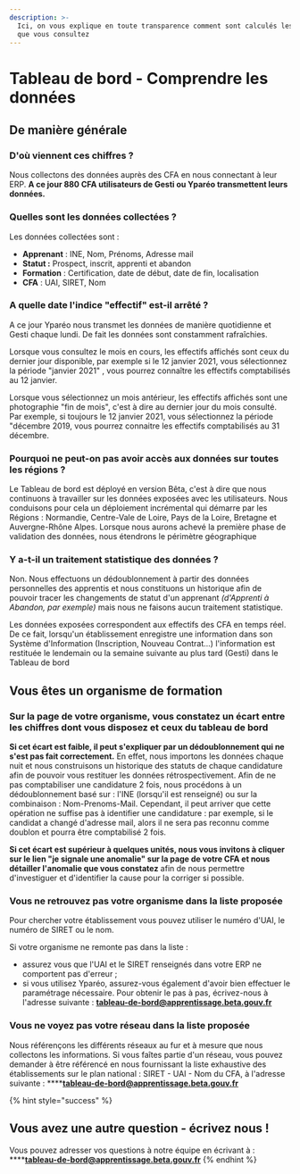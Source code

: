 ```yaml
---
description: >-
  Ici, on vous explique en toute transparence comment sont calculés les chiffres
  que vous consultez
---
```


# Tableau de bord - Comprendre les données

## De manière générale

### D'où viennent ces chiffres ?

Nous collectons des données auprès des CFA en nous connectant à leur ERP. **A ce jour 880 CFA utilisateurs de Gesti ou Yparéo transmettent leurs données.**

### Quelles sont les données collectées ?

Les données collectées sont : 

* **Apprenant** : INE, Nom, Prénoms, Adresse mail
* **Statut :** Prospect, inscrit, apprenti et abandon 
* **Formation**  : Certification, date de début, date de fin, localisation
* **CFA** : UAI, SIRET, Nom

### A quelle date l'indice "effectif" est-il arrêté ?

A ce jour Yparéo nous transmet les données de manière quotidienne et Gesti chaque lundi. De fait les données sont constamment rafraîchies.

Lorsque vous consultez le mois en cours, les effectifs affichés sont ceux du dernier jour disponible, par exemple si le 12 janvier 2021, vous sélectionnez la période "janvier 2021" , vous pourrez connaître les effectifs comptabilisés au 12 janvier.

Lorsque vous sélectionnez un mois antérieur, les effectifs affichés sont une photographie "fin de mois", c'est à dire au dernier jour du mois consulté. Par exemple, si toujours le 12 janvier 2021, vous sélectionnez la période "décembre 2019, vous pourrez connaitre les effectifs comptabilisés au 31 décembre.

### Pourquoi ne peut-on pas avoir accès aux données sur toutes les régions ?

Le Tableau de bord est déployé en version Bêta, c'est à dire que nous continuons à travailler sur les données exposées avec les utilisateurs. Nous conduisons pour cela un déploiement incrémental qui démarre par les Régions : Normandie, Centre-Vale de Loire, Pays de la Loire, Bretagne et Auvergne-Rhône Alpes. Lorsque nous aurons achevé la première phase de validation des données, nous étendrons le périmètre géographique

### Y a-t-il un traitement statistique des données ?

Non. Nous effectuons un dédoublonnement à partir des données personnelles des apprentis et nous constituons un historique afin de pouvoir tracer les changements de statut d'un apprenant _\(d'Apprenti à Abandon, par exemple\)_ mais nous ne faisons aucun traitement statistique. 

Les données exposées correspondent aux effectifs des CFA en temps réel. De ce fait, lorsqu'un établissement enregistre une information dans son Système d'Information \(Inscription, Nouveau Contrat...\) l'information est restituée le lendemain ou la semaine suivante au plus tard \(Gesti\) dans le Tableau de bord

## Vous êtes un organisme de formation 

### Sur la page de votre organisme, vous constatez un écart entre les chiffres dont vous disposez et ceux du tableau de bord

**Si cet écart est faible, il peut s'expliquer par un dédoublonnement qui ne s'est pas fait correctement.** En effet, nous importons les données chaque nuit et nous construisons un historique des statuts de chaque candidature afin de pouvoir vous restituer les données rétrospectivement. Afin de ne pas comptabiliser une candidature 2 fois, nous procédons à un dédoublonnement basé sur : l'INE \(lorsqu'il est renseigné\) ou sur la combinaison : Nom-Prenoms-Mail. Cependant, il peut arriver que cette opération ne suffise pas à identifier une candidature  : par exemple, si le candidat a changé d'adresse mail, alors il ne sera pas reconnu comme doublon et pourra être comptabilisé 2 fois. 

**Si cet écart est supérieur à quelques unités, nous vous invitons à cliquer sur le lien "je signale une anomalie" sur la page de votre CFA et nous détailler l'anomalie que vous constatez** afin de nous permettre d'investiguer et d'identifier la cause pour la corriger si possible.

### Vous ne retrouvez pas votre organisme dans la liste proposée

Pour chercher votre établissement vous pouvez utiliser le numéro d'UAI, le numéro de SIRET ou le nom.

Si votre organisme ne remonte pas dans la liste :

* assurez vous que l'UAI et le SIRET renseignés dans votre ERP ne comportent pas d'erreur ;
* si vous utilisez Yparéo, assurez-vous également d'avoir bien effectuer le paramétrage nécessaire. Pour obtenir le pas à pas, écrivez-nous à l'adresse suivante : [**tableau-de-bord@apprentissage.beta.gouv.fr**](mailto:tableau-de-bord@apprentissage.beta.gouv.fr)

### Vous ne voyez pas votre réseau dans la liste proposée

Nous référençons les différents réseaux au fur et à mesure que nous collectons les informations. Si vous faîtes partie d'un réseau, vous pouvez demander à être référencé en nous fournissant la liste exhaustive des établissements sur le plan national : SIRET - UAI - Nom du CFA, à l'adresse suivante :  ****[**tableau-de-bord@apprentissage.beta.gouv.fr**](mailto:tableau-de-bord@apprentissage.beta.gouv.fr)



{% hint style="success" %}
## Vous avez une autre question - écrivez nous !

Vous pouvez adresser vos questions à notre équipe en écrivant à :  ****[**tableau-de-bord@apprentissage.beta.gouv.fr**](mailto:tableau-de-bord@apprentissage.beta.gouv.fr)
{% endhint %}





